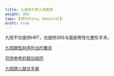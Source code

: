 ```yaml
---
title: 上海市九院人民医院
weight: 303
tags: [SRSChina, Hospital]
draft: true
---
```


九院不仅提供HRT，也提供SRS与面部男性化整形手术。

[九院跨性别序列治疗概览](https://mp.weixin.qq.com/s/9WFZb6MGyifJCvvzdwPcvQ)

[可供参考的就诊经历](https://mp.weixin.qq.com/s/YfwBpWsmKbHxjxzoVeD6mw)

[九院跨儿就诊手册](https://mp.weixin.qq.com/s/s-V2vbq_xVJjCqYfsQmasA)
